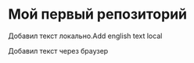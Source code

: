 ﻿# Мой первый репозиторий

Добавил текст локально.Add english text local

Добавил текст через браузер

